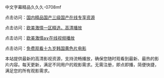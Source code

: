 中文字幕精品久久久-0708mf

点击访问：<a href="https://heiliaozj3tjd.pages.dev">国内精品国产三级国产在线专享资源</a>

点击访问：<a href="https://heiliaoe8ajia.pages.dev">欧美激情一区精选，高清播放</a>

点击访问：<a href="https://heiliaoxqkkct.pages.dev">欧美激情a∨在线视频播放</a>

点击访问：<a href="https://heiliaoxwd5i8.pages.dev">免费观看十九岁韩国黄色片电影</a>

本站提供最新的高清影视资源，支持流畅播放，确保您随时观看到最新、最热的影片内容。每天更新，满足不同用户的观影需求。无需注册，即点即播，简便快捷，满足您的所有观影需求。

<span style="display:none;">[Canonical link](https://github.com/pi20250708/pi1 ）</span>
